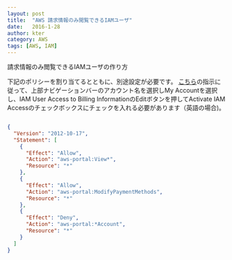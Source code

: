 ```yaml
---
layout: post
title:  "AWS 請求情報のみ閲覧できるIAMユーザ"
date:   2016-1-28
author: kter
category: AWS
tags: [AWS, IAM]
---
```


請求情報のみ閲覧できるIAMユーザの作り方

下記のポリシーを割り当てるとともに、別途設定が必要です。
[こちら](https://docs.aws.amazon.com/ja_jp/awsaccountbilling/latest/aboutv2/grantaccess.html#ControllingAccessWebsite-Activate)の指示に従って、上部ナビゲーションバーのアカウント名を選択しMy Accountを選択し、IAM User Access to Billing InformationのEditボタンを押してActivate IAM Accessのチェックボックスにチェックを入れる必要があります（英語の場合)。

~~~JSON

{
  "Version": "2012-10-17",
  "Statement": [
    {
      "Effect": "Allow",
      "Action": "aws-portal:View*",
      "Resource": "*"
    },
    {
      "Effect": "Allow",
      "Action": "aws-portal:ModifyPaymentMethods",
      "Resource": "*"
    },
    {
      "Effect": "Deny",
      "Action": "aws-portal:*Account",
      "Resource": "*"
    }
  ]
}
~~~
